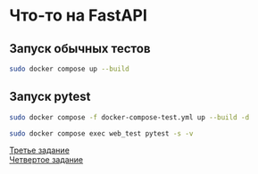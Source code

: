 # Что-то на FastAPI

## Запуск обычных тестов
```bash
sudo docker compose up --build
```

## Запуск pytest
```bash
sudo docker compose -f docker-compose-test.yml up --build -d
```
```bash
sudo docker compose exec web_test pytest -s -v
```
[Третье задание](https://github.com/Kaiden0001/RestaurantMenuAPI/blob/a1de8aaee29bb59771ecdf637f426df5d3c31bf8/src/menu/repositories/menu_repository.py#L34)<br>
[Четвертое задание](https://github.com/Kaiden0001/RestaurantMenuAPI/blob/a1de8aaee29bb59771ecdf637f426df5d3c31bf8/src/menu/tests/test_dish_and_submenu_count.py#L1)

